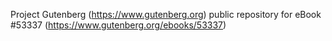 Project Gutenberg (https://www.gutenberg.org) public repository for
eBook #53337 (https://www.gutenberg.org/ebooks/53337)
